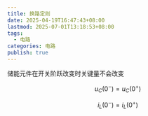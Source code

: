 ```yaml
---
title: 换路定则
date: 2025-04-19T16:47:43+08:00
lastmod: 2025-07-01T13:18:53+08:00
tags:
  - 电路
categories: 电路
publish: true
---
```


储能元件在开关阶跃改变时关键量不会改变

$$
u_{C}(0^{-})=u_{C}(0^{+})
$$

$$
i_{L}(0^{-})=i_{L}(0^{+})
$$
